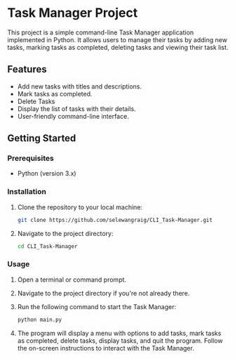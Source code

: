 # Task Manager Project
This project is a simple command-line Task Manager application implemented in Python. It allows users to manage their tasks by adding new tasks, marking tasks as completed, deleting tasks and viewing their task list.

## Features
- Add new tasks with titles and descriptions.
- Mark tasks as completed.
- Delete Tasks
- Display the list of tasks with their details.
- User-friendly command-line interface.

## Getting Started

### Prerequisites

- Python (version 3.x)

### Installation

1. Clone the repository to your local machine:

   ```bash
   git clone https://github.com/selewangraig/CLI_Task-Manager.git
   ```

2. Navigate to the project directory:

   ```bash
   cd CLI_Task-Manager
   ```

### Usage

1. Open a terminal or command prompt.

2. Navigate to the project directory if you're not already there.

3. Run the following command to start the Task Manager:

   ```bash
   python main.py
   ```

4. The program will display a menu with options to add tasks, mark tasks as completed, delete tasks, display tasks, and quit the program. Follow the on-screen instructions to interact with the Task Manager.
